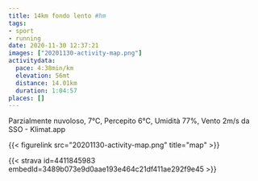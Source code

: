 ```yaml
---
title: 14km fondo lento #hm
tags:
- sport
- running
date: 2020-11-30 12:37:21
images: ["20201130-activity-map.png"]
activitydata:
  pace: 4:38min/km
  elevation: 56mt
  distance: 14.01km
  duration: 1:04:57
places: []
---
```


Parzialmente nuvoloso, 7°C, Percepito 6°C, Umidità 77%, Vento 2m/s da SSO - Klimat.app

<!--more-->



{{< figurelink src="20201130-activity-map.png" title="map" >}}


{{< strava id=4411845983 embedId=3489b073e9d0aae193e464c21df411ae292f9e45 >}}
